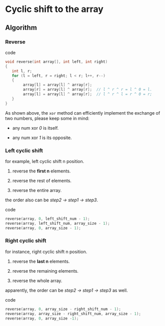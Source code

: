 # Cyclic shift to the array

## Algorithm

### Reverse

code

```C
void reverse(int array[], int left, int right)
{
   int l, r;
   for (l = left, r = right; l < r; l++, r--)
   {
        array[l] = array[l] ^ array[r];
        array[r] = array[l] ^ array[r];  // l ^ r ^ r = l ^ 0 = l.
        array[l] = array[l] ^ array[r];  // l ^ r ^ l = r ^ 0 = r;
   }
}
```

As shown above, the ```xor``` method can efficiently implement the exchange of two numbers, please keep some in mind:

* any num xor *0* is itself.

* any num xor *1* is its opposite.

### Left cyclic shift

for example, left cyclic shift n position.

1. reverse the **first n** elements.

2. reverse the rest of elements.

3. reverse the entire array.

the order also can be *step2 -> step1 -> step3*.

code

```C
reverse(array, 0, left_shift_num - 1);
reverse(array, left_shift_num, array_size - 1);
reverse(array, 0, array_size - 1);
```

### Right cyclic shift

for instance, right cyclic shift n position.

1. reverse the **last n** elements.

2. reverse the remaining elements.

3. reverse the whole array.

apparently, the order can be *step2 -> step1 -> step3* as well.

code

```C
reverse(array, 0, array_size - right_shift_num - 1);
reverse(array, array_size - right_shift_num, array_size - 1);
reverse(array, 0, array_size -1);
```
